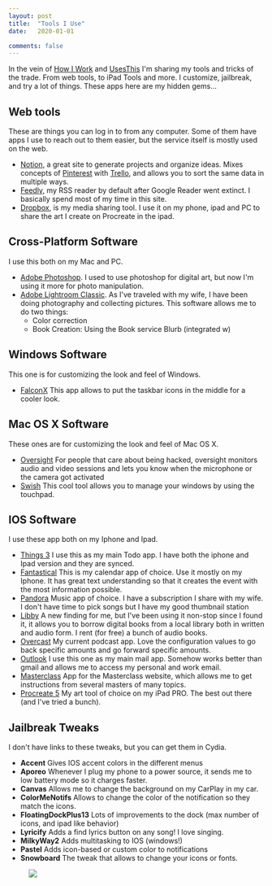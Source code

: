 ```yaml
---
layout: post
title:  "Tools I Use"
date:   2020-01-01

comments: false
---
```


In the vein of [How I Work](https://lifehacker.com/c/how-i-work) and [UsesThis](https://usesthis.com/) I'm sharing my tools and tricks of the trade. From web tools, to iPad Tools and more. I customize, jailbreak, and try a lot of things.
These apps here are my hidden gems...

## Web tools
These are things you can log in to from any computer. Some of them have apps I use to reach out to them easier, but the service itself is mostly used on the web.

* [Notion](https://www.notion.so/), a great site to generate projects and organize ideas. Mixes concepts of [Pinterest](https://www.pinterest.com) with [Trello](https://www.trello.com), and allows you to sort the same data in multiple ways.
* [Feedly](https://feedly.com/), my RSS reader by default after Google Reader went extinct. I basically spend most of my time in this site.
* [Dropbox](https://www.dropbox.com/), is my media sharing tool. I use it on my phone, ipad and PC to share the art I create on Procreate in the ipad.

## Cross-Platform Software
I use this both on my Mac and PC.

* [Adobe Photoshop](http://adobe.com). I used to use photoshop for digital art, but now I'm using it more for photo manipulation.
* [Adobe Lightroom Classic](http://adobe.com). As I've traveled with my wife, I have been doing photography and collecting pictures. This software allows me to do two things:
  * Color correction
  * Book Creation: Using the Book service Blurb (integrated w)

## Windows Software
This one is for customizing the look and feel of Windows.

* [FalconX](https://chrisandriessen.nl/web/FalconX.html) This app allows to put the taskbar icons in the middle for a cooler look.

## Mac OS X Software
These ones are for customizing the look and feel of Mac OS X.

* [Oversight](https://objective-see.com/products/oversight.html) For people that care about being hacked, oversight monitors audio and video sessions and lets you know when the microphone or the camera got activated
* [Swish](https://highlyopinionated.co/swish/) This cool tool allows you to manage your windows by using the touchpad.


## IOS Software
I use these app both on my Iphone and Ipad.

* [Things 3](https://culturedcode.com/things/) I use this as my main Todo app. I have both the iphone and Ipad version and they are synced.
* [Fantastical](https://flexibits.com/fantastical) This is my calendar app of choice. Use it mostly on my Iphone. It has great text understanding so that it creates the event with the most information possible.
* [Pandora](https://www.pandora.com/) Music app of choice. I have a subscription I share with my wife. I don't have time to pick songs but I have my good thumbnail station
* [Libby](https://www.overdrive.com/apps/libby/) A new finding for me, but I've been using it non-stop since I found it, it allows you to borrow digital books from a local library both in written and audio form. I rent (for free) a bunch of audio books.
* [Overcast](https://overcast.fm/) My current podcast app. Love the configuration values to go back specific amounts and go forward specific amounts. 
* [Outlook](https://apps.apple.com/dz/app/microsoft-outlook/id951937596) I use this one as my main mail app. Somehow works better than gmail and allows me to access my personal and work email.
* [Masterclass](https://apps.apple.com/us/app/masterclass-learn-new-skills/id1273867416) App for the Masterclass website, which allows me to get instructions from several masters of many topics. 
* [Procreate 5](https://apps.apple.com/us/app/procreate/id425073498) My art tool of choice on my iPad PRO. The best out there (and I've tried a bunch).

## Jailbreak Tweaks
I don't have links to these tweaks, but you can get them in Cydia. 

* **Accent** Gives IOS accent colors in the different menus
* **Aporeo** Whenever I plug my phone to a power source, it sends me to low battery mode so it charges faster.
* **Canvas** Allows me to change the background on my CarPlay in my car.
* **ColorMeNotifs** Allows to change the color of the notification so they match the icons.
* **FloatingDockPlus13** Lots of improvements to the dock (max number of icons, and ipad like behavior)
* **Lyricify** Adds a find lyrics button on any song! I love singing.
* **MilkyWay2** Adds multitasking to IOS (windows!)
* **Pastel** Adds icon-based or custom color to notifications
* **Snowboard** The tweak that allows to change your icons or fonts.

<figure>
	<a href="https://www.carloshurtado.com/assets/img/iphone.jpeg"><img src= href="https://www.carloshurtado.com/assets/img/iphone.jpeg"></a>
</figure>
